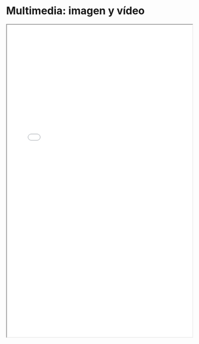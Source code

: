 # Multimedia: imagen y vídeo
<iframe src="../../ficheros/multimedia.pdf" width="100%" height="850px">

## asdads
## aa